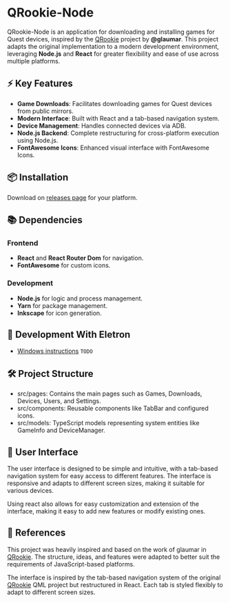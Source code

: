 # QRookie-Node

QRookie-Node is an application for downloading and installing games for Quest devices, inspired by the [QRookie](https://github.com/glaumar/QRookie) project by **@glaumar**. This project adapts the original implementation to a modern development environment, leveraging **Node.js** and **React** for greater flexibility and ease of use across multiple platforms.

## ⚡ Key Features

- **Game Downloads**: Facilitates downloading games for Quest devices from public mirrors.
- **Modern Interface**: Built with React and a tab-based navigation system.
- **Device Management**: Handles connected devices via ADB.
- **Node.js Backend**: Complete restructuring for cross-platform execution using Node.js.
- **FontAwesome Icons**: Enhanced visual interface with FontAwesome Icons.

## 📦 Installation

Download on [releases page](./releases) for your platform.

## 📚 Dependencies

### Frontend
- **React** and **React Router Dom** for navigation.
- **FontAwesome** for custom icons.

### Development
- **Node.js** for logic and process management.
- **Yarn** for package management.
- **Inkscape** for icon generation.

## 🚀 Development With Eletron

- [Windows instructions](./docs/windowsDevelopment.md)
`TODO`

## 🛠️ Project Structure
- src/pages: Contains the main pages such as Games, Downloads, Devices, Users, and Settings.
- src/components: Reusable components like TabBar and configured icons.
- src/models: TypeScript models representing system entities like GameInfo and DeviceManager.

## 🎨 User Interface

The user interface is designed to be simple and intuitive, with a tab-based navigation system for easy access to different features. The interface is responsive and adapts to different screen sizes, making it suitable for various devices.

Using react also allows for easy customization and extension of the interface, making it easy to add new features or modify existing ones.

## 🔗 References

This project was heavily inspired and based on the work of glaumar in [QRookie](https://github.com/glaumar/QRookie). The structure, ideas, and features were adapted to better suit the requirements of JavaScript-based platforms. 

The interface is inspired by the tab-based navigation system of the original [QRookie](https://github.com/glaumar/QRookie) QML project but restructured in React. Each tab is styled flexibly to adapt to different screen sizes.
